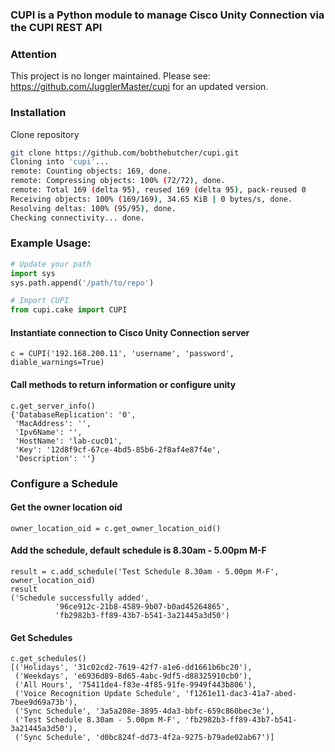 ### CUPI is a Python module to manage Cisco Unity Connection via the CUPI REST API

### Attention
This project is no longer maintained. Please see: https://github.com/JugglerMaster/cupi for an updated version.


### Installation
Clone repository
```bash
git clone https://github.com/bobthebutcher/cupi.git
Cloning into 'cupi'...
remote: Counting objects: 169, done.
remote: Compressing objects: 100% (72/72), done.
remote: Total 169 (delta 95), reused 169 (delta 95), pack-reused 0
Receiving objects: 100% (169/169), 34.65 KiB | 0 bytes/s, done.
Resolving deltas: 100% (95/95), done.
Checking connectivity... done.
```

### Example Usage:
```python
# Update your path
import sys
sys.path.append('/path/to/repo')

# Import CUPI
from cupi.cake import CUPI
```

#### Instantiate connection to Cisco Unity Connection server
`c = CUPI('192.168.200.11', 'username', 'password', diable_warnings=True)`

#### Call methods to return information or configure unity
```
c.get_server_info()
{'DatabaseReplication': '0',
 'MacAddress': '',
 'Ipv6Name': '',
 'HostName': 'lab-cuc01',
 'Key': '12d8f9cf-67ce-4bd5-85b6-2f8af4e87f4e',
 'Description': ''}
```

### Configure a Schedule
#### Get the owner location oid
`owner_location_oid = c.get_owner_location_oid()`

#### Add the schedule, default schedule is 8.30am - 5.00pm M-F
```
result = c.add_schedule('Test Schedule 8.30am - 5.00pm M-F', owner_location_oid)
result
('Schedule successfully added',
          '96ce912c-21b8-4589-9b07-b0ad45264865',
          'fb2982b3-ff89-43b7-b541-3a21445a3d50')
```

#### Get Schedules
```
c.get_schedules()
[('Holidays', '31c02cd2-7619-42f7-a1e6-dd1661b6bc20'),
 ('Weekdays', 'e6936d89-8d65-4abc-9df5-d88325910cb0'),
 ('All Hours', '75411de4-f83e-4f85-91fe-9949f443b806'),
 ('Voice Recognition Update Schedule', 'f1261e11-dac3-41a7-abed-7bee9d69a73b'),
 ('Sync Schedule', '3a5a208e-3895-4da3-bbfc-659c860bec3e'),
 ('Test Schedule 8.30am - 5.00pm M-F', 'fb2982b3-ff89-43b7-b541-3a21445a3d50'),
 ('Sync Schedule', 'd0bc824f-dd73-4f2a-9275-b79ade02ab67')]
```
